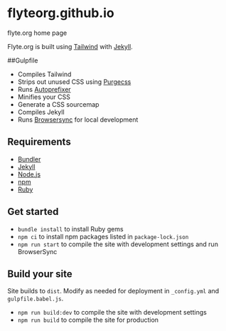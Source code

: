 # flyteorg.github.io
flyte.org home page

Flyte.org is built using [Tailwind](https://tailwindcss.com) with [Jekyll](https://jekyllrb.com/).

##Gulpfile
* Compiles Tailwind
* Strips out unused CSS using [Purgecss](http://www.purgecss.com/)
* Runs [Autoprefixer](https://github.com/postcss/autoprefixer)
* Minifies your CSS
* Generate a CSS sourcemap
* Compiles Jekyll
* Runs [Browsersync](https://www.browsersync.io/) for local development

## Requirements
* [Bundler](http://bundler.io/)
* [Jekyll](https://jekyllrb.com/)
* [Node.js](https://nodejs.org/en/)
* [npm](https://www.npmjs.com/)
* [Ruby](https://www.ruby-lang.org/en/)

## Get started
* `bundle install` to install Ruby gems
* `npm ci` to install npm packages listed in `package-lock.json`
* `npm run start` to compile the site with development settings and run BrowserSync

## Build your site
Site builds to `dist`. Modify as needed for deployment in `_config.yml` and `gulpfile.babel.js`.

* `npm run build:dev` to compile the site with development settings
* `npm run build` to compile the site for production
